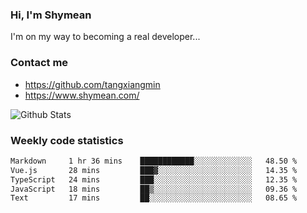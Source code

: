 ### Hi, I'm Shymean

I'm on my way to becoming a real developer...

### Contact me

- <https://github.com/tangxiangmin>
- <https://www.shymean.com/>

![Github Stats](https://github-readme-stats.vercel.app/api?username=tangxiangmin&show_icons=true&theme=dark)


###  Weekly code statistics

<!--START_SECTION:waka-->

```txt
Markdown     1 hr 36 mins    ████████████░░░░░░░░░░░░░   48.50 %
Vue.js       28 mins         ███▓░░░░░░░░░░░░░░░░░░░░░   14.35 %
TypeScript   24 mins         ███░░░░░░░░░░░░░░░░░░░░░░   12.35 %
JavaScript   18 mins         ██▒░░░░░░░░░░░░░░░░░░░░░░   09.36 %
Text         17 mins         ██░░░░░░░░░░░░░░░░░░░░░░░   08.65 %
```

<!--END_SECTION:waka-->